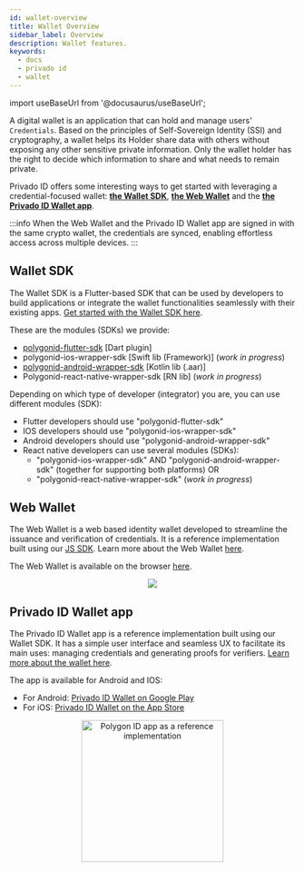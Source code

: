 ```yaml
---
id: wallet-overview
title: Wallet Overview
sidebar_label: Overview
description: Wallet features.
keywords:
  - docs
  - privado id
  - wallet
---
```


import useBaseUrl from '@docusaurus/useBaseUrl';

A digital wallet is an application that can hold and manage users' `Credentials`. Based on the principles of Self-Sovereign Identity (SSI) and cryptography, a wallet helps its Holder share data with others without exposing any other sensitive private information. Only the wallet holder has the right to decide which information to share and what needs to remain private.

Privado ID offers some interesting ways to get started with leveraging a credential-focused wallet: [**the Wallet SDK**](#wallet-sdk), [**the Web Wallet**](#web-wallet) and the [**the Privado ID Wallet app**](#privado-id-wallet-app).

:::info
When the Web Wallet and the Privado ID Wallet app are signed in with the same crypto wallet, the credentials are synced, enabling effortless access across multiple devices.
:::

## Wallet SDK

The Wallet SDK is a Flutter-based SDK that can be used by developers to build applications or integrate the wallet functionalities seamlessly with their existing apps. [Get started with the Wallet SDK here](./wallet-sdk/polygonid-sdk/polygonid-sdk-overview.md).

These are the modules (SDKs) we provide:

- [polygonid-flutter-sdk](https://github.com/0xPolygonID/polygonid-flutter-sdk) \[Dart plugin\]
- polygonid-ios-wrapper-sdk \[Swift lib (Framework)\] (_work in progress_)
- [polygonid-android-wrapper-sdk](https://github.com/0xPolygonID/polygonid-android-sdk) \[Kotlin lib (.aar)\]
- Polygonid-react-native-wrapper-sdk \[RN lib\] (_work in progress_)

Depending on which type of developer (integrator) you are, you can use different modules (SDK):

- Flutter developers should use "polygonid-flutter-sdk"
- IOS developers should use "polygonid-ios-wrapper-sdk"
- Android developers should use "polygonid-android-wrapper-sdk"
- React native developers can use several modules (SDKs):
  - "polygonid-ios-wrapper-sdk" AND "polygonid-android-wrapper-sdk" (together for supporting both platforms)
    OR
  - "polygonid-react-native-wrapper-sdk" (_work in progress_)


## Web Wallet

The Web Wallet is a web based identity wallet developed to streamline the issuance and verification of credentials. It is a reference implementation built using our [JS SDK](/docs/js-sdk/js-sdk-overview.md). Learn more about the Web Wallet [here](./web-wallet.md).

The Web Wallet is available on the browser [here](https://wallet.privado.id/). 

<div align="center">
    <img src={useBaseUrl("../img/web-wallet-1.png")}></img>
</div>

## Privado ID Wallet app

The Privado ID Wallet app is a reference implementation built using our Wallet SDK. It has a simple user interface and seamless UX to facilitate its main uses: managing credentials and generating proofs for verifiers. [Learn more about the wallet here](./wallet-sdk/polygonid-app.md).

The app is available for Android and IOS:

- For Android: <a href="https://play.google.com/store/apps/details?id=id.privado.wallet" target="_blank">Privado ID Wallet on Google Play</a>
- For iOS: <a href="https://apps.apple.com/us/app/privadoid/id6566184703" target="_blank">Privado ID Wallet on the App Store</a>


<div align="center">
<img src={useBaseUrl("img/wallet/wallet-main-page.jpeg")} alt="Polygon ID app as a reference implementation" width="250" align="center" />
</div>
<br></br>
